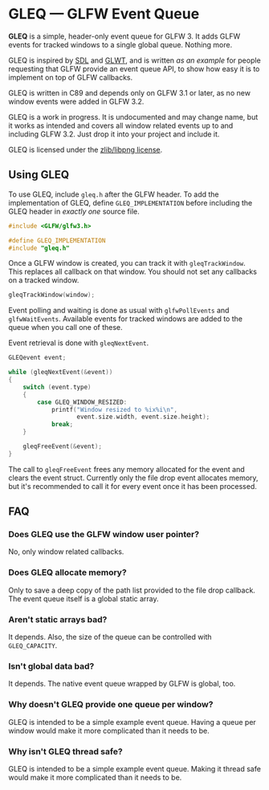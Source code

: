 # GLEQ — GLFW Event Queue

**GLEQ** is a simple, header-only event queue for GLFW 3.  It adds GLFW events
for tracked windows to a single global queue.  Nothing more.

GLEQ is inspired by [SDL](http://www.libsdl.org/) and
[GLWT](https://github.com/rikusalminen/glwt), and is written *as an example* for
people requesting that GLFW provide an event queue API, to show how easy it is
to implement on top of GLFW callbacks.

GLEQ is written in C89 and depends only on GLFW 3.1 or later, as no new window
events were added in GLFW 3.2.

GLEQ is a work in progress.  It is undocumented and may change name, but it
works as intended and covers all window related events up to and including
GLFW 3.2.  Just drop it into your project and include it.

GLEQ is licensed under the [zlib/libpng
license](https://opensource.org/licenses/Zlib).


## Using GLEQ

To use GLEQ, include `gleq.h` after the GLFW header.  To add the implementation
of GLEQ, define `GLEQ_IMPLEMENTATION` before including the GLEQ header in
*exactly one* source file.

```c
#include <GLFW/glfw3.h>

#define GLEQ_IMPLEMENTATION
#include "gleq.h"
```

Once a GLFW window is created, you can track it with `gleqTrackWindow`.  This
replaces all callback on that window.  You should not set any callbacks on
a tracked window.

```c
gleqTrackWindow(window);
```

Event polling and waiting is done as usual with `glfwPollEvents` and
`glfwWaitEvents`.  Available events for tracked windows are added to the queue
when you call one of these.

Event retrieval is done with `gleqNextEvent`.

```c
GLEQevent event;

while (gleqNextEvent(&event))
{
    switch (event.type)
    {
        case GLEQ_WINDOW_RESIZED:
            printf("Window resized to %ix%i\n",
                   event.size.width, event.size.height);
            break;
    }

    gleqFreeEvent(&event);
}
```

The call to `gleqFreeEvent` frees any memory allocated for the event and clears
the event struct.  Currently only the file drop event allocates memory, but it's
recommended to call it for every event once it has been processed.


## FAQ

### Does GLEQ use the GLFW window user pointer?

No, only window related callbacks.


### Does GLEQ allocate memory?

Only to save a deep copy of the path list provided to the file drop callback.
The event queue itself is a global static array.


### Aren't static arrays bad?

It depends.  Also, the size of the queue can be controlled with `GLEQ_CAPACITY`.


### Isn't global data bad?

It depends.  The native event queue wrapped by GLFW is global, too.


### Why doesn't GLEQ provide one queue per window?

GLEQ is intended to be a simple example event queue.  Having a queue per window
would make it more complicated than it needs to be.


### Why isn't GLEQ thread safe?

GLEQ is intended to be a simple example event queue.  Making it thread safe
would make it more complicated than it needs to be.

